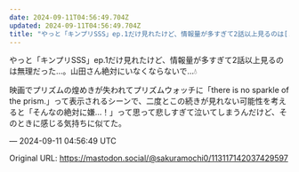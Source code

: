 ```yaml
---
date: 2024-09-11T04:56:49.704Z
updated: 2024-09-11T04:56:49.704Z
title: "やっと「キンプリSSS」ep.1だけ見れたけど、情報量が多すぎて2話以上見るのは[...]"
---
```


<p>やっと「キンプリSSS」ep.1だけ見れたけど、情報量が多すぎて2話以上見るのは無理だった…。山田さん絶対にいなくならないで…💧</p><p>映画でプリズムの煌めきが失われてプリズムウォッチに「there is no sparkle of the prism.」って表示されるシーンで、二度とこの続きが見れない可能性を考えると「そんなの絶対に嫌…！」って思って悲しすぎて泣いてしまうんだけど、そのときに感じる気持ちに似てた。</p>

&mdash; 2024-09-11 04:56:49 UTC

Original URL: https://mastodon.social/@sakuramochi0/113117142037429597
